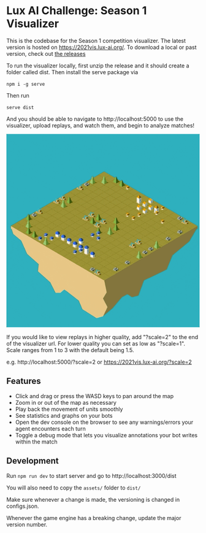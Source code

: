 # Lux AI Challenge: Season 1 Visualizer

This is the codebase for the Season 1 competition visualizer. The latest version is hosted on https://2021vis.lux-ai.org/. To download a local or past version, check out [the releases](https://github.com/Lux-AI-Challenge/LuxViewer2021/releases/)

To run the visualizer locally, first unzip the release and it should create a folder called dist. Then install the serve package via

```
npm i -g serve
```

Then run

```
serve dist
```

And you should be able to navigate to http://localhost:5000 to use the visualizer, upload replays, and watch them, and begin to analyze matches!

![](./daynightshift.gif)

If you would like to view replays in higher quality, add "?scale=2" to the end of the visualizer url. For lower quality you can set as low as "?scale=1". Scale ranges from 1 to 3 with the default being 1.5.

e.g. http://localhost:5000/?scale=2 or https://2021vis.lux-ai.org/?scale=2

## Features

- Click and drag or press the WASD keys to pan around the map
- Zoom in or out of the map as necessary
- Play back the movement of units smoothly
- See statistics and graphs on your bots
- Open the dev console on the browser to see any warnings/errors your agent encounters each turn
- Toggle a debug mode that lets you visualize annotations your bot writes within the match

## Development

Run `npm run dev` to start server and go to http://localhost:3000/dist

You will also need to copy the `assets/` folder to `dist/`

Make sure whenever a change is made, the versioning is changed in configs.json.

Whenever the game engine has a breaking change, update the major version number.
